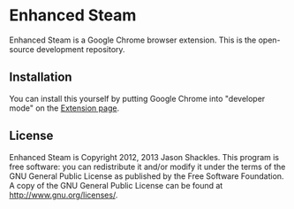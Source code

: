 Enhanced Steam
==============

Enhanced Steam is a Google Chrome browser extension.  This is the open-source development repository.

Installation
------------

You can install this yourself by putting Google Chrome into "developer mode" on the [Extension page](chrome://extensions/).

License
-------

Enhanced Steam is Copyright 2012, 2013 Jason Shackles.  This program is free software: you can redistribute it and/or modify it under the terms of the GNU General Public License as published by the Free Software Foundation.  A copy of the GNU General Public License can be found at http://www.gnu.org/licenses/.
